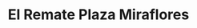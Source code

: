 ---
title: "El Remate Plaza Miraflores"
url: /tegucigalpa/el-remate-plaza-miraflores/
shop: Allgemein
---